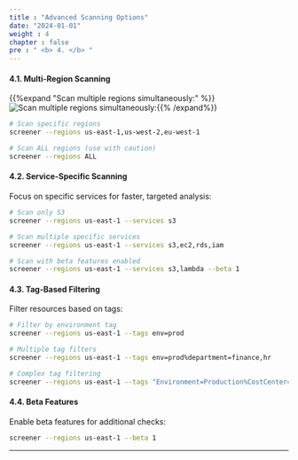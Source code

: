 ```yaml
---
title : "Advanced Scanning Options"
date: "2024-01-01" 
weight : 4
chapter : false
pre : " <b> 4. </b> "
---
```


#### 4.1. Multi-Region Scanning
{{%expand "Scan multiple regions simultaneously:" %}}![Scan multiple regions simultaneously:](/images/5/1.png){{% /expand%}}
```bash
# Scan specific regions
screener --regions us-east-1,us-west-2,eu-west-1

# Scan ALL regions (use with caution)
screener --regions ALL
```

#### 4.2. Service-Specific Scanning
Focus on specific services for faster, targeted analysis:

```bash
# Scan only S3
screener --regions us-east-1 --services s3

# Scan multiple specific services
screener --regions us-east-1 --services s3,ec2,rds,iam

# Scan with beta features enabled
screener --regions us-east-1 --services s3,lambda --beta 1
```

#### 4.3. Tag-Based Filtering
Filter resources based on tags:

```bash
# Filter by environment tag
screener --regions us-east-1 --tags env=prod

# Multiple tag filters
screener --regions us-east-1 --tags env=prod%department=finance,hr

# Complex tag filtering
screener --regions us-east-1 --tags "Environment=Production%CostCenter=IT,Marketing"
```

#### 4.4. Beta Features
Enable beta features for additional checks:

```bash
screener --regions us-east-1 --beta 1
```

---
